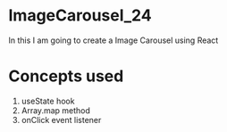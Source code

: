 # ImageCarousel_24
In this I am going to create a Image Carousel using React

# Concepts used
1. useState hook
2. Array.map method
3. onClick event listener